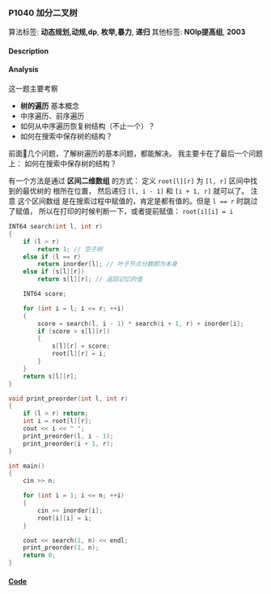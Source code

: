 ### P1040 加分二叉树

算法标签: **动态规划,动规,dp**, **枚举,暴力**, **递归**
其他标签: **NOIp提高组**, **2003**


#### Description

#### Analysis

这一题主要考察

- **树的遍历** 基本概念
- 中序遍历、前序遍历
- 如何从中序遍历恢复树结构（不止一个）？
- 如何在搜索中保存树的结构？

前面几个问题，了解树遍历的基本问题，都能解决。 我主要卡在了最后一个问题上： 如何在搜索中保存树的结构？

有一个方法是通过 **区间二维数组** 的方式： 定义 `root[l][r]` 为 `[l, r]` 区间中找到的最优树的 根所在位置， 然后递归 `[l, i - 1]` 和 `[i + 1, r]` 就可以了。 注意 这个区间数组 是在搜索过程中赋值的，肯定是都有值的。但是 `l == r` 时跳过了赋值， 所以在打印的时候判断一下，或者提前赋值： `root[i][i] = i`

```cpp
INT64 search(int l, int r)
{
    if (l > r)
        return 1; // 空子树
    else if (l == r)
        return inorder[l]; // 叶子节点分数即为本身
    else if (s[l][r])
        return s[l][r]; // 返回记忆的值

    INT64 score;

    for (int i = l; i <= r; ++i)
    {
        score = search(l, i - 1) * search(i + 1, r) + inorder[i];
        if (score > s[l][r])
        {
            s[l][r] = score;
            root[l][r] = i;
        }
    }
    return s[l][r];
}

void print_preorder(int l, int r)
{
    if (l > r) return;
    int i = root[l][r];
    cout << i << " ";
    print_preorder(l, i - 1);
    print_preorder(i + 1, r);
}

int main()
{
    cin >> n;

    for (int i = 1; i <= n; ++i)
    {
        cin >> inorder[i];
        root[i][i] = i;
    }

    cout << search(1, n) << endl;
    print_preorder(1, n);
    return 0;
}
```

#### [Code](../cpp/p1040.cpp)
